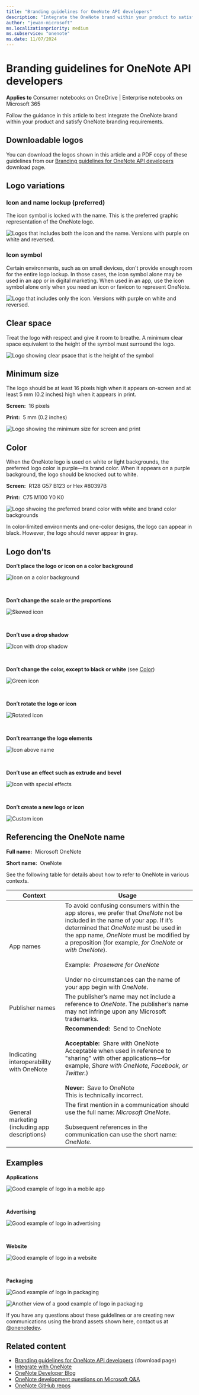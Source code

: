 ```yaml
---
title: "Branding guidelines for OneNote API developers"
description: "Integrate the OneNote brand within your product to satisfy branding requirements. Includes guidance for logos, size, color, and referencing the OneNote name."
author: "jewan-microsoft"
ms.localizationpriority: medium
ms.subservice: "onenote"
ms.date: 11/07/2024
---
```


# Branding guidelines for OneNote API developers
 
**Applies to** Consumer notebooks on OneDrive | Enterprise notebooks on Microsoft 365

Follow the guidance in this article to best integrate the OneNote brand within your product and satisfy OneNote branding requirements.

<a name="download-logos"></a>

## Downloadable logos

You can download the logos shown in this article and a PDF copy of these guidelines from our [Branding guidelines for OneNote API developers](https://www.microsoft.com/download/details.aspx?id=42977) download page.

<a name="variations"></a>

## Logo variations

### Icon and name lockup (preferred) 

The icon symbol is locked with the name. This is the preferred graphic representation of the OneNote logo.

![Logos that includes both the icon and the name. Versions with purple on white and reversed.](images/onenotelogobgs.png)

### Icon symbol 

Certain environments, such as on small devices, don't provide enough room for the entire logo lockup. In those cases, the icon symbol alone may be used in an app or in digital marketing. When used in an app, use the icon symbol alone only when you need an icon or favicon to represent OneNote.

![Logo that includes only the icon.  Versions with purple on white and reversed.](images/onenotelogoicon.png)

<a name="spacing"></a>

## Clear space 

Treat the logo with respect and give it room to breathe. A minimum clear space equivalent to the height of the symbol must surround the logo.

![Logo showing clear psace that is the height of the symbol](images/onenotelogoclearspace.png)


<a name="size"></a>

## Minimum size 

The logo should be at least 16 pixels high when it appears on-screen and at least 5 mm (0.2 inches) high when it appears in print.

**Screen:**&nbsp;&nbsp;16 pixels
 
**Print:**&nbsp;&nbsp;5 mm (0.2 inches) 

![Logo showing the minimum size for screen and print](images/onenotelogominsize.png)


<a name="color"></a>

## Color

When the OneNote logo is used on white or light backgrounds, the preferred logo color is purple&mdash;its brand color. When it appears on a purple background, the logo should be knocked out to white.

**Screen:**&nbsp;&nbsp;R128 G57 B123 or Hex #80397B

**Print:**&nbsp;&nbsp;C75 M100 Y0 K0 

  ![Logo shwoing the preferred brand color with white and brand color backgrounds](images/onenotelogobgs.png)
 
In color-limited environments and one-color designs, the logo can appear in black. However, the logo should never appear in gray.
<!--or white?-->

<a name="do-nots"></a>

## Logo don’ts

**Don’t place the logo or icon on a color background** 

![Icon on a color background](images/onenotelogodonts1.png)

<br/>

**Don’t change the scale or the proportions**

![Skewed icon](images/onenotelogodonts2.png)

<br/>

**Don’t use a drop shadow**

![Icon with drop shadow](images/onenotelogodonts3.png)

<br/>

**Don’t change the color, except to black or white** (see [Color](#color))

![Green icon](images/onenotelogodonts4.png) 

<br/>

**Don’t rotate the logo or icon**   

![Rotated icon](images/onenotelogodonts5.png)

<br/>

**Don’t rearrange the logo elements** 

![Icon above name](images/onenotelogodonts6.png)

<br/>

**Don’t use an effect such as extrude and bevel**  

![Icon with special effects](images/onenotelogodonts7.png)

<br/>

**Don’t create a new logo or icon**

![Custom icon](images/onenotelogodonts8.png)

 
<a name="name"></a>

## Referencing the OneNote name

**Full name:**&nbsp;&nbsp;Microsoft OneNote 

**Short name:**&nbsp;&nbsp;OneNote
 
See the following table for details about how to refer to OneNote in various contexts.

| Context | Usage |
|------|------|
| App names | To avoid confusing consumers within the app stores, we prefer that *OneNote* not be included in the name of your app. If it’s determined that *OneNote* must be used in the app name, *OneNote* must be modified by a preposition (for example, *for OneNote* or *with OneNote*).<br/><br/>Example:&nbsp;&nbsp;*Proseware for OneNote*<br/><br/>Under no circumstances can the name of your app begin with *OneNote*.
| Publisher names | The publisher’s name may not include a reference to *OneNote*. The publisher’s name may not infringe upon any Microsoft trademarks. |
| Indicating interoperability with OneNote | **Recommended:**&nbsp;&nbsp;Send to OneNote<br/><br/>**Acceptable:**&nbsp;&nbsp;Share with OneNote<br/>Acceptable when used in reference to "sharing" with other applications—for example, *Share with OneNote, Facebook, or Twitter.*)<br/><br/>**Never:**&nbsp;&nbsp;Save to OneNote<br/>This is technically incorrect. |
| General marketing (including app descriptions) | The first mention in a communication should use the full name: *Microsoft OneNote*.<br /><br />Subsequent references in the communication can use the short name: *OneNote*.
 
<a name="examples"></a>

## Examples

**Applications**

![Good example of logo in a mobile app](images/onenoteusageapps.png)

<br/>

**Advertising**

![Good example of logo in advertising](images/onenoteusageadvertising.jpg)

<br/>

**Website**

![Good example of logo in a website](images/onenoteusagewebsite.png)

<br/>

**Packaging**

![Good example of logo in packaging](images/onenoteusagepackaging1.png)

![Another view of a good example of logo in packaging](images/onenoteusagepackaging2.png)


If you have any questions about these guidelines or are creating new communications using the brand assets shown here, contact us at [@onenotedev](https://twitter.com/onenotedev).

## Related content

- [Branding guidelines for OneNote API developers](https://www.microsoft.com/download/details.aspx?id=42977) (download page)
- [Integrate with OneNote](integrate-with-onenote.md)
- [OneNote Developer Blog](https://go.microsoft.com/fwlink/?LinkID=390183)
- [OneNote development questions on Microsoft Q&A](/answers/topics/microsoft-graph-notes.html)
- [OneNote GitHub repos](https://go.microsoft.com/fwlink/?LinkID=390178)
